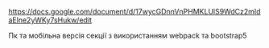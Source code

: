 https://docs.google.com/document/d/17wycGDnnVnPHMKLUlS9WdCz2mIdaElne2yWKy7sHukw/edit

Пк та мобільна версія секції з використанням webpack та bootstrap5
